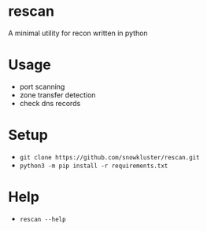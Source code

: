 # rescan
A minimal utility for recon written in python  

# Usage 
- port scanning
- zone transfer detection
- check dns records

# Setup
- `git clone https://github.com/snowkluster/rescan.git`
- `python3 -m pip install -r requirements.txt`

# Help
- `rescan --help` 
